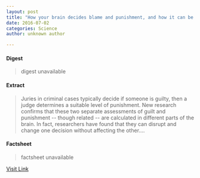 ```yaml
---
layout: post
title: "How your brain decides blame and punishment, and how it can be changed"
date: 2016-07-02
categories: Science
author: unknown author

---
```



#### Digest
>digest unavailable

#### Extract
>Juries in criminal cases typically decide if someone is guilty, then a judge determines a suitable level of punishment. New research confirms that these two separate assessments of guilt and punishment -- though related -- are calculated in different parts of the brain. In fact, researchers have found that they can disrupt and change one decision without affecting the other....

#### Factsheet
>factsheet unavailable

[Visit Link](http://www.sciencedaily.com/releases/2015/09/150916133655.htm)


